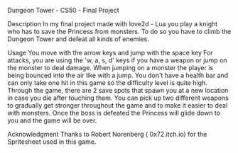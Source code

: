 Dungeon Tower - CS50 - Final Project

Description
In my final project made with love2d - Lua you play a knight who has to save the Princess from monsters. 
To do so you have to climb the Dungeon Tower and defeat all kinds of enemies.

Usage
You move with the arrow keys and jump with the space key
For attacks, you are using the 'w, a, s, d' keys if you have a weapon or jump on the monster to deal damage.
When jumping on a monster the player is being bounced into the air like with a jump.
You don't have a health bar and can only take one hit in this game so the difficulty level is quite high.
Through the game, there are 2 save spots that spawn you at a new location in case you die after touching them.
You can pick up two different weapons to gradually get stronger throughout the game and to make it easier to deal with monsters.
Once the boss is defeated the Princess will glide down to you and the game will be over.

Acknowledgment
Thanks to Robert Norenberg ( 0x72.itch.io) for the Spritesheet used in this game.
